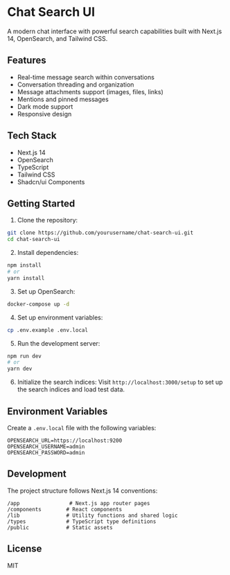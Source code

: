 # Chat Search UI

A modern chat interface with powerful search capabilities built with Next.js 14, OpenSearch, and Tailwind CSS.

## Features

- Real-time message search within conversations
- Conversation threading and organization
- Message attachments support (images, files, links)
- Mentions and pinned messages
- Dark mode support
- Responsive design

## Tech Stack

- Next.js 14
- OpenSearch
- TypeScript
- Tailwind CSS
- Shadcn/ui Components

## Getting Started

1. Clone the repository:
```bash
git clone https://github.com/yourusername/chat-search-ui.git
cd chat-search-ui
```

2. Install dependencies:
```bash
npm install
# or
yarn install
```

3. Set up OpenSearch:
```bash
docker-compose up -d
```

4. Set up environment variables:
```bash
cp .env.example .env.local
```

5. Run the development server:
```bash
npm run dev
# or
yarn dev
```

6. Initialize the search indices:
Visit `http://localhost:3000/setup` to set up the search indices and load test data.

## Environment Variables

Create a `.env.local` file with the following variables:

```env
OPENSEARCH_URL=https://localhost:9200
OPENSEARCH_USERNAME=admin
OPENSEARCH_PASSWORD=admin
```

## Development

The project structure follows Next.js 14 conventions:

```
/app                # Next.js app router pages
/components        # React components
/lib               # Utility functions and shared logic
/types             # TypeScript type definitions
/public            # Static assets
```

## License

MIT
